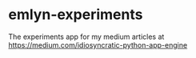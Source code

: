 # emlyn-experiments
The experiments app for my medium articles at https://medium.com/idiosyncratic-python-app-engine
